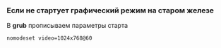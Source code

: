 ### Если не стартует графический режим на старом железе
В **grub** прописываем параметры старта
```cmd
nomodeset video=1024x768@60
```